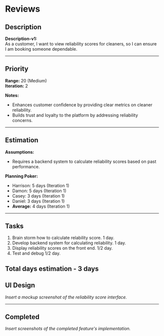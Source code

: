 # Reviews

## Description
**Description-v1:**  
As a customer, I want to view reliability scores for cleaners, so I can ensure I am booking someone dependable.

---

## Priority
**Range:** 20 (Medium)  
**Iteration:** 2  

**Notes:**  
- Enhances customer confidence by providing clear metrics on cleaner reliability.  
- Builds trust and loyalty to the platform by addressing reliability concerns.

---

## Estimation
**Assumptions:**  
- Requires a backend system to calculate reliability scores based on past performance.  

**Planning Poker:**  
- Harrison: 5 days (Iteration 1)  
- Damon: 5 days (Iteration 1)  
- Casey: 3 days (Iteration 1)  
- Daniel: 3 days (Iteration 1)  
- **Average:** 4 days (Iteration 1)  

---

## Tasks
1. Brain storm how to calculate relability score. 1 day.
2. Develop backend system for calculating reliability. 1 day. 
3. Display reliability scores on the front end. 1/2 day.
4. Test and debug 1/2 day.

Total days estimation - 3 days
---

## UI Design
*Insert a mockup screenshot of the reliability score interface.*

---

## Completed
*Insert screenshots of the completed feature's implementation.*

